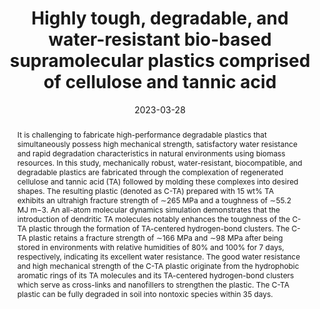 ---
title: "Highly tough, degradable, and water-resistant bio-based supramolecular plastics comprised of cellulose and tannic acid"
authors:
- Haoxiang Sun
- Xu Fang
- 朱有亮
- Zhuochen Yu
- Xingyuan Lu
- Junqi Sun
date: "2023-03-28"
doi: "10.1039/D3TA00351E"
publish_types: ["期刊文章"]
publication: "Journal of Materials Chemistry A"
publication_short: "J. Mater. Chem. A"
abstract: "It is challenging to fabricate high-performance degradable  plastics that simultaneously possess high mechanical strength,  satisfactory water resistance and rapid degradation characteristics in  natural environments using biomass resources. In this study,  mechanically robust, water-resistant, biocompatible, and degradable  plastics are fabricated through the complexation of regenerated  cellulose and tannic acid (TA) followed by molding these complexes into  desired shapes. The resulting plastic (denoted as C-TA) prepared with 15  wt% TA exhibits an ultrahigh fracture strength of ∼265 MPa and a  toughness of ∼55.2 MJ m−3. An all-atom molecular dynamics simulation  demonstrates that the introduction of dendritic TA molecules notably  enhances the toughness of the C-TA plastic through the formation of  TA-centered hydrogen-bond clusters. The C-TA plastic retains a fracture  strength of ∼166 MPa and ∼98 MPa after being stored in environments with  relative humidities of 80% and 100% for 7 days, respectively,  indicating its excellent water resistance. The good water resistance and  high mechanical strength of the C-TA plastic originate from the  hydrophobic aromatic rings of its TA molecules and its TA-centered  hydrogen-bond clusters which serve as cross-links and nanofillers to  strengthen the plastic. The C-TA plastic can be fully degraded in soil  into nontoxic species within 35 days."
url_pdf: "https://pubs.rsc.org/en/content/articlelanding/2023/ta/d3ta00351e"
---